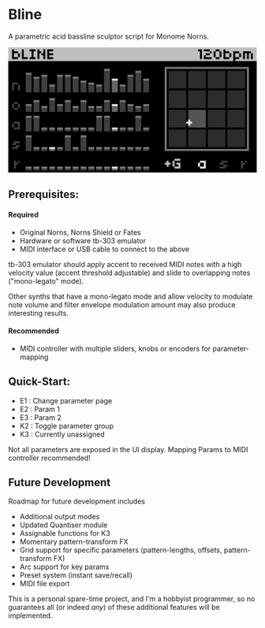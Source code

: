 # Bline

A parametric acid bassline sculptor script for Monome Norns.

![bline main screen](https://github.com/toneburst/bline/blob/main/screenshots/bLINE_screen-01.png)

## Prerequisites:

#### Required

- Original Norns, Norns Shield or Fates
- Hardware or software tb-303 emulator
- MIDI interface or USB cable to connect to the above

tb-303 emulator should apply accent to received MIDI notes with a high velocity value (accent threshold adjustable) and slide to overlapping notes ("mono-legato" mode).

Other synths that have a mono-legato mode and allow velocity to modulate note volume and filter envelope modulation amount may also produce interesting results. 

#### Recommended

- MIDI controller with multiple sliders, knobs or encoders for parameter-mapping

## Quick-Start:

- E1 : Change parameter page
- E2 : Param 1
- E3 : Param 2
- K2 : Toggle parameter group
- K3 : Currently unassigned

Not all parameters are exposed in the UI display. Mapping Params to MIDI controller recommended!

## Future Development

Roadmap for future development includes

- Additional output modes
- Updated Quantiser module
- Assignable functions for K3
- Momentary pattern-transform FX 
- Grid support for specific parameters (pattern-lengths, offsets, pattern-transform FX)
- Arc support for key params
- Preset system (instant save/recall)
- MIDI file export

This is a personal spare-time project, and I'm a hobbyist programmer, so no guarantees all (or indeed *any*) of these additional features will be implemented.
